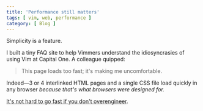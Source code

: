 ```yaml
---
title: 'Performance still matters'
tags: [ vim, web, performance ]
category: [ Blog ]
---
```


Simplicity is a feature.

I built a tiny FAQ site to help Vimmers understand the idiosyncrasies of using
Vim at Capital One. A colleague quipped:

> This page loads too fast; it's making me uncomfortable.

Indeed—3 or 4 interlinked HTML pages and a single CSS file load quickly in any
browser _because that's what browsers were designed for._

[It's not hard to go fast if you don't overengineer](https://infrequently.org/series/performance-inequality).
